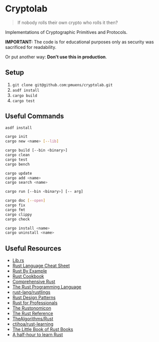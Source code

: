 # Cryptolab

> If nobody rolls their own crypto who rolls it then?

Implementations of Cryptographic Primitives and Protocols.

**IMPORTANT:** The code is for educational purposes only as security was sacrificed for readability.

Or put another way: **Don't use this in production**.

## Setup

1. `git clone git@github.com:pmuens/cryptolab.git`
2. `asdf install`
3. `cargo build`
4. `cargo test`

## Useful Commands

```sh
asdf install

cargo init
cargo new <name> [--lib]

cargo build [--bin <binary>]
cargo clean
cargo test
cargo bench

cargo update
cargo add <name>
cargo search <name>

cargo run [--bin <binary>] [-- arg]

cargo doc [--open]
cargo fix
cargo fmt
cargo clippy
cargo check

cargo install <name>
cargo uninstall <name>
```

## Useful Resources

- [Lib.rs](https://lib.rs)
- [Rust Language Cheat Sheet](https://cheats.rs)
- [Rust By Example](https://doc.rust-lang.org/rust-by-example)
- [Rust Cookbook](https://rust-lang-nursery.github.io/rust-cookbook)
- [Comprehensive Rust](https://google.github.io/comprehensive-rust)
- [The Rust Programming Language](https://doc.rust-lang.org/book)
- [rust-lang/rustlings](https://github.com/rust-lang/rustlings)
- [Rust Design Patterns](https://rust-unofficial.github.io/patterns)
- [Rust for Professionals](https://overexact.com/rust-for-professionals)
- [The Rustonomicon](https://doc.rust-lang.org/nightly/nomicon/)
- [The Rust Reference](https://doc.rust-lang.org/stable/reference)
- [TheAlgorithms/Rust](https://github.com/TheAlgorithms/Rust)
- [ctjhoa/rust-learning](https://github.com/ctjhoa/rust-learning)
- [The Little Book of Rust Books](https://lborb.github.io/book)
- [A half-hour to learn Rust](https://fasterthanli.me/articles/a-half-hour-to-learn-rust)
